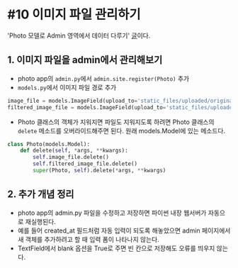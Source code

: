 # #10 이미지 파일 관리하기

'Photo 모델로 Admin 영역에서 데이터 다루기' [글](http://blog.hannal.com/2014/10/start_with_django_webframework_04/)이다.

## 1. 이미지 파일을 admin에서 관리해보기

- photo app의 `admin.py`에서 `admin.site.register(Photo)` 추가
- `models.py`에서 이미지 파일 경로 추가

```py
image_file = models.ImageField(upload_to='static_files/uploaded/original/%Y/%m/%d')
filtered_image_file = models.ImageField(upload_to='static_files/uploaded/filtered/%Y/%m/%d')
```

- Photo 클래스의 객체가 지워지면 파일도 지워지도록 하려면 Photo 클래스의 `delete` 메소드를 오버라이드해주면 된다. 원래 models.Model에 있는 메소드다.

```python
class Photo(models.Model):
    def delete(self, *args, **kwargs):
        self.image_file.delete()
        self.filtered_image_file.delete()
        super(Photo, self).delete(*args, **kwargs)
```

## 2. 추가 개념 정리

- photo app의 admin.py 파일을 수정하고 저장하면 파이썬 내장 웹서버가 자동으로 재실행된다.
- 예를 들어 created_at 필드처럼 자동 입력이 되도록 해놓았으면 admin 페이지에서 새 객체를 추가하려고 할 때 입력 폼이 나타나지 않는다.
- TextField에서 blank 옵션을 True로 주면 빈 칸으로 저장해도 오류를 띄우지 않는다.

